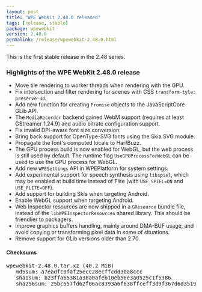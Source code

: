 ```yaml
---
layout: post
title: "WPE WebKit 2.48.0 released"
tags: [release, stable]
package: wpewebkit
version: 2.48.0
permalink: /release/wpewebkit-2.48.0.html
---
```


This is the first stable release in the 2.48 series.

### Highlights of the WPE WebKit 2.48.0 release

- Move tile rendering to worker threads when rendering with the GPU.
- Fix intersection and filter rendering for scenes with CSS `transform-tyle: preserve-3d`.
- Add new function for creating `Promise` objects to the JavaScriptCore GLib API.
- The `MediaRecorder` backend gained WebM support (requires at least GStreamer 1.24.9)
  and audio bitrate configuration support.
- Fix invalid DPI-aware font size conversion.
- Bring back support for OpenType-SVG fonts using the Skia SVG module.
- Propagate the font's computed locale to HarfBuzz.
- The GPU process build is now enabled for WebGL, but the web process is still used by default.
  The runtime flag `UseGPUProcessForWebGL` can be used to use the GPU process for WebGL.
- Add new `WPESettings` API in WPEPlatform for system settings.
- Add experimental support for speech synthesis using `libspiel`, which may be enabled at
  build time instead of Flite (with `USE_SPIEL=ON` and `USE_FLITE=OFF`).
- Add support for building Skia when targeting Android.
- Enable WebGL support when targeting Android.
- Web Inspector resources are now shipped in a `GResource` bundle file, instead of the
  `libWPEInspectorResources` shared library. This should be friendlier to packagers.
- Improve graphics buffers handling, mainly around DMA-BUF usage, and avoid copying
  or transforming pixel data in some of situations.
- Remove support for GLib versions older than 2.70.

#### Checksums

<pre>
wpewebkit-2.48.0.tar.xz (40.2 MiB)
   md5sum: a7eadfc0faf25ecc28ecffcdd30a8ccc
   sha1sum: b23ffa65381a38a0afeb10eb56e3a0525c1f5386
   sha256sum: 25bc557fd62f06ac8393a6f638ffceff3d9f367d6d35195315fa459c82f80850
</pre>
